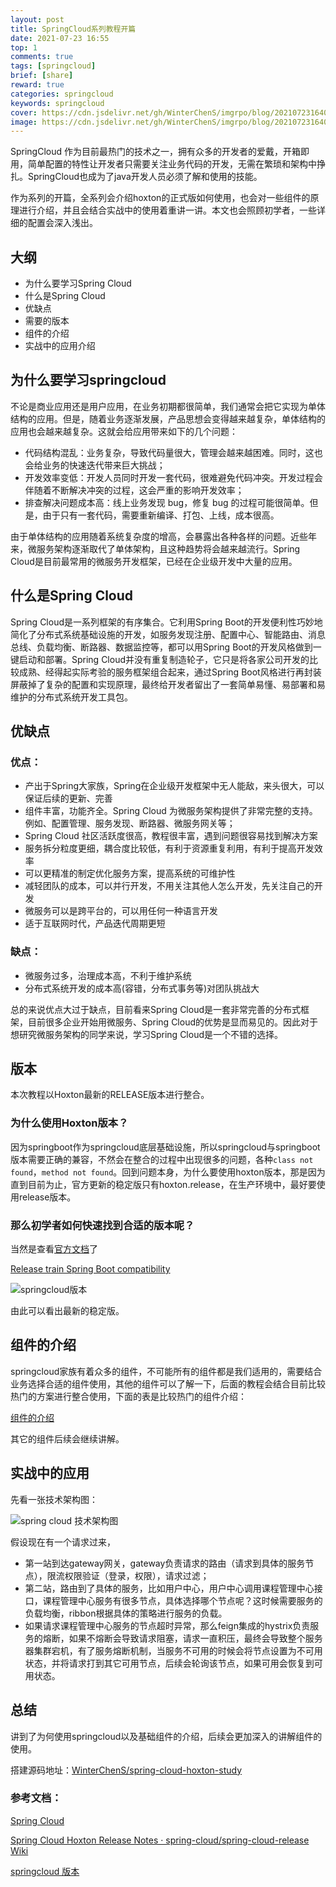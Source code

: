 ```yaml
---
layout: post
title: SpringCloud系列教程开篇
date: 2021-07-23 16:55
top: 1
comments: true
tags: [springcloud]
brief: [share]
reward: true
categories: springcloud
keywords: springcloud
cover: https://cdn.jsdelivr.net/gh/WinterChenS/imgrpo/blog/20210723164055.jpg
image: https://cdn.jsdelivr.net/gh/WinterChenS/imgrpo/blog/20210723164055.jpg
---
```



SpringCloud 作为目前最热门的技术之一，拥有众多的开发者的爱戴，开箱即用，简单配置的特性让开发者只需要关注业务代码的开发，无需在繁琐和架构中挣扎。SpringCloud也成为了java开发人员必须了解和使用的技能。

作为系列的开篇，全系列会介绍hoxton的正式版如何使用，也会对一些组件的原理进行介绍，并且会结合实战中的使用着重讲一讲。本文也会照顾初学者，一些详细的配置会深入浅出。

## 大纲

- 为什么要学习Spring Cloud
- 什么是Spring Cloud
- 优缺点
- 需要的版本
- 组件的介绍
- 实战中的应用介绍

## 为什么要学习springcloud

不论是商业应用还是用户应用，在业务初期都很简单，我们通常会把它实现为单体结构的应用。但是，随着业务逐渐发展，产品思想会变得越来越复杂，单体结构的应用也会越来越复杂。这就会给应用带来如下的几个问题：

- 代码结构混乱：业务复杂，导致代码量很大，管理会越来越困难。同时，这也会给业务的快速迭代带来巨大挑战；
- 开发效率变低：开发人员同时开发一套代码，很难避免代码冲突。开发过程会伴随着不断解决冲突的过程，这会严重的影响开发效率；
- 排查解决问题成本高：线上业务发现 bug，修复 bug 的过程可能很简单。但是，由于只有一套代码，需要重新编译、打包、上线，成本很高。

由于单体结构的应用随着系统复杂度的增高，会暴露出各种各样的问题。近些年来，微服务架构逐渐取代了单体架构，且这种趋势将会越来越流行。Spring Cloud是目前最常用的微服务开发框架，已经在企业级开发中大量的应用。

## 什么是Spring Cloud

Spring Cloud是一系列框架的有序集合。它利用Spring Boot的开发便利性巧妙地简化了分布式系统基础设施的开发，如服务发现注册、配置中心、智能路由、消息总线、负载均衡、断路器、数据监控等，都可以用Spring Boot的开发风格做到一键启动和部署。Spring Cloud并没有重复制造轮子，它只是将各家公司开发的比较成熟、经得起实际考验的服务框架组合起来，通过Spring Boot风格进行再封装屏蔽掉了复杂的配置和实现原理，最终给开发者留出了一套简单易懂、易部署和易维护的分布式系统开发工具包。

## 优缺点

### 优点：

- 产出于Spring大家族，Spring在企业级开发框架中无人能敌，来头很大，可以保证后续的更新、完善
- 组件丰富，功能齐全。Spring Cloud 为微服务架构提供了非常完整的支持。例如、配置管理、服务发现、断路器、微服务网关等；
- Spring Cloud 社区活跃度很高，教程很丰富，遇到问题很容易找到解决方案
- 服务拆分粒度更细，耦合度比较低，有利于资源重复利用，有利于提高开发效率
- 可以更精准的制定优化服务方案，提高系统的可维护性
- 减轻团队的成本，可以并行开发，不用关注其他人怎么开发，先关注自己的开发
- 微服务可以是跨平台的，可以用任何一种语言开发
- 适于互联网时代，产品迭代周期更短

### 缺点：

- 微服务过多，治理成本高，不利于维护系统
- 分布式系统开发的成本高(容错，分布式事务等)对团队挑战大

总的来说优点大过于缺点，目前看来Spring Cloud是一套非常完善的分布式框架，目前很多企业开始用微服务、Spring Cloud的优势是显而易见的。因此对于想研究微服务架构的同学来说，学习Spring Cloud是一个不错的选择。

## 版本

本次教程以Hoxton最新的RELEASE版本进行整合。

### 为什么使用Hoxton版本？

因为springboot作为springcloud底层基础设施，所以springcloud与springboot版本需要正确的兼容，不然会在整合的过程中出现很多的问题，各种`class not found`，`method not found`。回到问题本身，为什么要使用hoxton版本，那是因为直到目前为止，官方更新的稳定版只有hoxton.release，在生产环境中，最好要使用release版本。

### 那么初学者如何快速找到合适的版本呢？

当然是查看[官方文档](https://spring.io/projects/spring-cloud)了

[Release train Spring Boot compatibility](https://www.notion.so/b5d2dcb092b443d89347c6c92f8c153f)

![springcloud版本](https://cdn.jsdelivr.net/gh/WinterChenS/imgrpo/blog/20210722155646.png)

由此可以看出最新的稳定版。

## 组件的介绍

springcloud家族有着众多的组件，不可能所有的组件都是我们适用的，需要结合业务选择合适的组件使用，其他的组件可以了解一下，后面的教程会结合目前比较热门的方案进行整合使用，下面的表是比较热门的组件介绍：

[组件的介绍](https://www.notion.so/8562d59086964ac6afe5b7f936887de4)

其它的组件后续会继续讲解。

## 实战中的应用

先看一张技术架构图：

![spring cloud 技术架构图](https://cdn.jsdelivr.net/gh/WinterChenS/imgrpo/blog/20210722155613.png)

假设现在有一个请求过来，

- 第一站到达gateway网关，gateway负责请求的路由（请求到具体的服务节点），限流权限验证（登录，权限），请求过滤；
- 第二站，路由到了具体的服务，比如用户中心，用户中心调用课程管理中心接口，课程管理中心服务有很多节点，具体选择哪个节点呢？这时候需要服务的负载均衡，ribbon根据具体的策略进行服务的负载。
- 如果请求课程管理中心服务的节点超时异常，那么feign集成的hystrix负责服务的熔断，如果不熔断会导致请求阻塞，请求一直积压，最终会导致整个服务器集群宕机，有了服务熔断机制，当服务不可用的时候会将节点设置为不可用状态，并将请求打到其它可用节点，后续会轮询该节点，如果可用会恢复到可用状态。

## 总结

讲到了为何使用springcloud以及基础组件的介绍，后续会更加深入的讲解组件的使用。

搭建源码地址：[WinterChenS/spring-cloud-hoxton-study](https://github.com/WinterChenS/spring-cloud-hoxton-study)


### 参考文档：

[Spring Cloud](https://spring.io/projects/spring-cloud)

[Spring Cloud Hoxton Release Notes · spring-cloud/spring-cloud-release Wiki](https://github.com/spring-cloud/spring-cloud-release/wiki/Spring-Cloud-Hoxton-Release-Notes)

[springcloud 版本](https://blog.csdn.net/weixin_39786341/article/details/111392364)